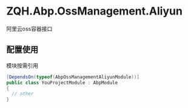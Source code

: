 # ZQH.Abp.OssManagement.Aliyun

阿里云oss容器接口 

## 配置使用

模块按需引用

```csharp
[DependsOn(typeof(AbpOssManagementAliyunModule))]
public class YouProjectModule : AbpModule
{
  // other
}
```
